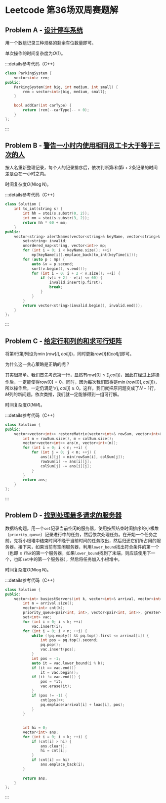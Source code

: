 # Leetcode 第36场双周赛题解

## Problem A - [设计停车系统](https://leetcode.cn/problems/design-parking-system/)

用一个数组记录三种规格的剩余车位数量即可。

单次操作的时间复杂度为$O(1)$。

:::details参考代码（C++）

```cpp
class ParkingSystem {
    vector<int> rem;
public:
    ParkingSystem(int big, int medium, int small) {
        rem = vector<int>{big, medium, small};
    }
    
    bool addCar(int carType) {
        return (rem[--carType]-- > 0);
    }
};
```

:::

## Problem B - [警告一小时内使用相同员工卡大于等于三次的人](https://leetcode.cn/problems/alert-using-same-key-card-three-or-more-times-in-a-one-hour-period/)

按人名重新整理记录，每个人的记录排序后，依次判断第$i$和第$i+2$条记录的时间差是否在一小时之内。

时间复杂度$O(N\log N)$。

:::details参考代码（C++）

```cpp
class Solution {
    int to_int(string s) {
        int hh = stoi(s.substr(0, 2));
        int mm = stoi(s.substr(3, 2));
        return hh * 60 + mm;
    }
public:
    vector<string> alertNames(vector<string>& keyName, vector<string>& keyTime) {
        set<string> invalid;
        unordered_map<string, vector<int>> mp;
        for (int i = 0; i < keyName.size(); ++i)
            mp[keyName[i]].emplace_back(to_int(keyTime[i]));
        for (auto p : mp) {
            auto &v = p.second;
            sort(v.begin(), v.end());
            for (int i = 0; i + 2 < v.size(); ++i) {
                if (v[i + 2] - v[i] <= 60) {
                    invalid.insert(p.first);
                    break;
                }
            }
        }
        return vector<string>(invalid.begin(), invalid.end());
    }
};
```

:::

## Problem C - [给定行和列的和求可行矩阵](https://leetcode.cn/problems/find-valid-matrix-given-row-and-column-sums/)

将第$i$行第$j$列设为$\min(row[i], col[j])$，同时更新$row[i]$和$col[j]$即可。

为什么这一贪心策略是正确的呢？

其实很简单。我们首先考虑第一行，显然有$row[0]\leq\sum_j col[j]$，因此在经过上述操作后，一定能使得$row[0]=0$。同时，因为每次我们取得是$\min(row[0], col[j])$，所以操作后，一定仍满足$\forall j,col[j]\geq0$。这样，我们就把原问题变成了$N-1$行，$M$列的新问题。依次类推，我们就一定能够得到一组可行解。

时间复杂度$O(NM)$。

:::details参考代码（C++）

```cpp
class Solution {
public:
    vector<vector<int>> restoreMatrix(vector<int>& rowSum, vector<int>& colSum) {
        int n = rowSum.size(), m = colSum.size();
        vector<vector<int>> ans(n, vector<int>(m));
        for (int i = 0; i < n; ++i) {
            for (int j = 0; j < m; ++j) {
                ans[i][j] = min(rowSum[i], colSum[j]);
                rowSum[i] -= ans[i][j];
                colSum[j] -= ans[i][j];
            }
        }
        return ans;
    }
};
```

:::

## Problem D - [找到处理最多请求的服务器](https://leetcode.cn/problems/find-servers-that-handled-most-number-of-requests/)

数据结构题。用一个`set`记录当前空闲的服务器，使用按照结束时间排序的小根堆（`priority_queue`）记录进行中的任务，然后依次处理任务。在开始一个任务之前，先将小根堆中结束时间不晚于当前时间的任务取出，然后归还它们所占用的服务器。接下来，如果当前有空闲服务器，利用`lower_bound`找出符合条件的第一个（也即$\geq i\%k$的第一个服务器，如果`lower_bound`找到了末端，则应该使用下一个，也即`set`中的第一个服务器），然后将任务加入小根堆中。

时间复杂度$O(N\log N)$。

:::details参考代码（C++）

```cpp
class Solution {
public:
    vector<int> busiestServers(int k, vector<int>& arrival, vector<int>& load) {
        int n = arrival.size();
        vector<int> cnt(k);
        priority_queue<pair<int, int>, vector<pair<int, int>>, greater<>> pq;
        set<int> vac;
        for (int i = 0; i < k; ++i)
            vac.insert(i);
        for (int i = 0; i < n; ++i) {
            while (!pq.empty() && pq.top().first <= arrival[i]) {
                int pos = pq.top().second;
                pq.pop();
                vac.insert(pos);
            }
            int pos = -1;
            auto it = vac.lower_bound(i % k);
            if (it == vac.end())
                it = vac.begin();
            if (it != vac.end()) {
                pos = *it;
                vac.erase(it);
            }
            if (pos != -1) {
                cnt[pos]++;
                pq.emplace(arrival[i] + load[i], pos);
            }
        }
    
        
        int hi = 0;
        vector<int> ans;
        for (int i = 0; i < k; ++i) {
            if (cnt[i] > hi) {
                ans.clear();
                hi = cnt[i];
            }
            if (cnt[i] == hi)
                ans.emplace_back(i);
        }
        
        return ans;
    }
};
```

:::
